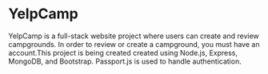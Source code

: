 # YelpCamp
YelpCamp is a full-stack website project where users can create and review campgrounds. In order to review or create a campground, you must have an account.This project is being created created using Node.js, Express, MongoDB, and Bootstrap. Passport.js is used to handle authentication.

